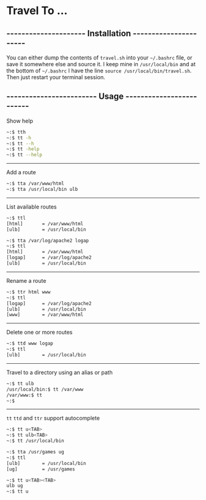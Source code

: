 # Travel To ...

## --------------------- Installation ----------------------

You can either dump the contents of `travel.sh` into your `~/.bashrc` file, or save it somewhere else and source it.
I keep mine in `/usr/local/bin` and at the bottom of `~/.bashrc` I have the line `source /usr/local/bin/travel.sh`.
Then just restart your terminal session.

## ------------------------ Usage -------------------------

Show help
```bash
~:$ tth
~:$ tt -h
~:$ tt --h
~:$ tt -help
~:$ tt --help
```
---
Add a route
```bash
~:$ tta /var/www/html
~:$ tta /usr/local/bin ulb
```
---
List available routes
```bash
~:$ ttl
[html]       = /var/www/html
[ulb]        = /usr/local/bin

~:$ tta /var/log/apache2 logap
~:$ ttl
[html]       = /var/www/html
[logap]      = /var/log/apache2
[ulb]        = /usr/local/bin
```
---
Rename a route
```bash
~:$ ttr html www
~:$ ttl
[logap]      = /var/log/apache2
[ulb]        = /usr/local/bin
[www]        = /var/www/html
```
---
Delete one or more routes
```bash
~:$ ttd www logap
~:$ ttl
[ulb]        = /usr/local/bin
```
---
Travel to a directory using an alias or path
```bash
~:$ tt ulb
/usr/local/bin:$ tt /var/www
/var/www:$ tt
~:$
```
---
`tt` `ttd` and `ttr` support autocomplete
```bash
~:$ tt u<TAB>
~:$ tt ulb<TAB>
~:$ tt /usr/local/bin

~:$ tta /usr/games ug
~:$ ttl
[ulb]        = /usr/local/bin
[ug]         = /usr/games

~:$ tt u<TAB><TAB>
ulb ug
~:$ tt u
```

